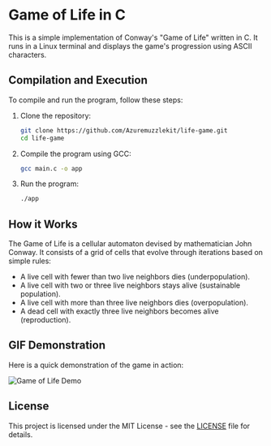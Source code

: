# Game of Life in C

This is a simple implementation of Conway's "Game of Life" written in C. It runs in a Linux terminal and displays the game's progression using ASCII characters.

## Compilation and Execution

To compile and run the program, follow these steps:

1. Clone the repository:
    ```bash
    git clone https://github.com/Azuremuzzlekit/life-game.git
    cd life-game
    ```

2. Compile the program using GCC:
    ```bash
    gcc main.c -o app
    ```

3. Run the program:
    ```bash
    ./app
    ```

## How it Works

The Game of Life is a cellular automaton devised by mathematician John Conway. It consists of a grid of cells that evolve through iterations based on simple rules:

- A live cell with fewer than two live neighbors dies (underpopulation).
- A live cell with two or three live neighbors stays alive (sustainable population).
- A live cell with more than three live neighbors dies (overpopulation).
- A dead cell with exactly three live neighbors becomes alive (reproduction).

## GIF Demonstration

Here is a quick demonstration of the game in action:

![Game of Life Demo](https://github.com/user-attachments/assets/9b6985b1-d90a-4fbd-a668-ed962ee01be5)


## License

This project is licensed under the MIT License - see the [LICENSE](LICENSE) file for details.
